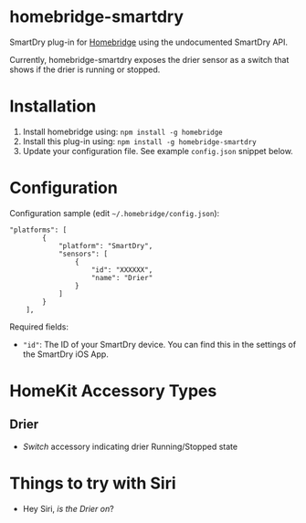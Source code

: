 # homebridge-smartdry

SmartDry plug-in for [Homebridge](https://github.com/nfarina/homebridge) using the undocumented SmartDry API.

Currently, homebridge-smartdry exposes the drier sensor as a switch that shows if the drier is running or stopped.

# Installation

<!-- 2. Clone (or pull) this repository from github into the same path Homebridge lives (usually `/usr/local/lib/node_modules`). Note: the code currently on GitHub is in beta, and is newer than the latest published version of this package on `npm` -->
1. Install homebridge using: `npm install -g homebridge`
2. Install this plug-in using: `npm install -g homebridge-smartdry`
3. Update your configuration file. See example `config.json` snippet below.

# Configuration

Configuration sample (edit `~/.homebridge/config.json`):

```
"platforms": [
        {
            "platform": "SmartDry",
            "sensors": [
                {
                    "id": "XXXXXX",
                    "name": "Drier"
                }
            ]
        }
    ],
```

Required fields:

* `"id"`: The ID of your SmartDry device. You can find this in the settings of the SmartDry iOS App.

# HomeKit Accessory Types

## Drier

* *Switch* accessory indicating drier Running/Stopped state

# Things to try with Siri

* Hey Siri, *is the Drier on*?
